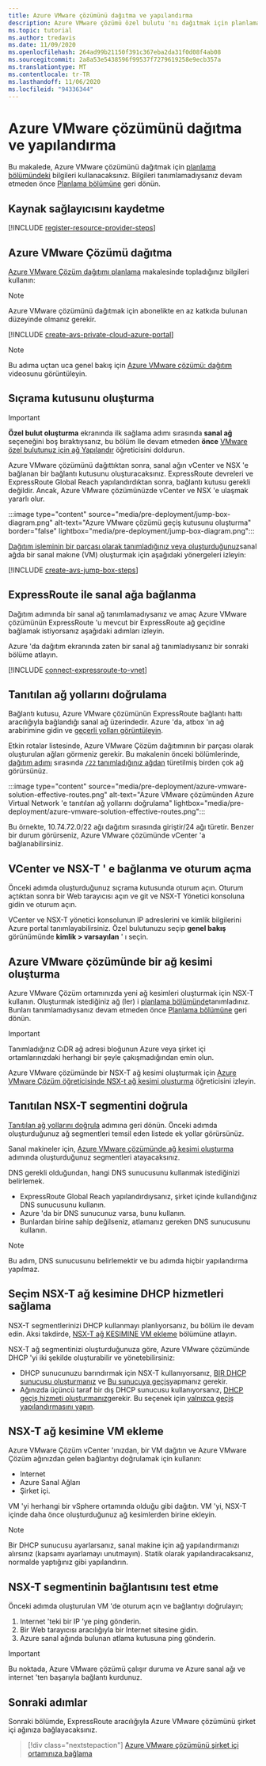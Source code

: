```yaml
---
title: Azure VMware çözümünü dağıtma ve yapılandırma
description: Azure VMware çözümü özel bulutu 'nı dağıtmak için planlama aşamasında toplanan bilgileri nasıl kullanacağınızı öğrenin.
ms.topic: tutorial
ms.author: tredavis
ms.date: 11/09/2020
ms.openlocfilehash: 264ad99b21150f391c367eba2da31f0d08f4ab08
ms.sourcegitcommit: 2a8a53e5438596f99537f7279619258e9ecb357a
ms.translationtype: MT
ms.contentlocale: tr-TR
ms.lasthandoff: 11/06/2020
ms.locfileid: "94336344"
---
```

# <a name="deploy-and-configure-azure-vmware-solution"></a>Azure VMware çözümünü dağıtma ve yapılandırma

Bu makalede, Azure VMware çözümünü dağıtmak için [planlama bölümündeki](production-ready-deployment-steps.md) bilgileri kullanacaksınız. Bilgileri tanımlamadıysanız devam etmeden önce [Planlama bölümüne](production-ready-deployment-steps.md) geri dönün.

## <a name="register-the-resource-provider"></a>Kaynak sağlayıcısını kaydetme

[!INCLUDE [register-resource-provider-steps](includes/register-resource-provider-steps.md)]


## <a name="deploy-azure-vmware-solution"></a>Azure VMware Çözümü dağıtma

[Azure VMware Çözüm dağıtımı planlama](production-ready-deployment-steps.md) makalesinde topladığınız bilgileri kullanın:

>[!NOTE]
>Azure VMware çözümünü dağıtmak için abonelikte en az katkıda bulunan düzeyinde olmanız gerekir.

[!INCLUDE [create-avs-private-cloud-azure-portal](includes/create-private-cloud-azure-portal-steps.md)]

>[!NOTE]
>Bu adıma uçtan uca genel bakış için [Azure VMware çözümü: dağıtım](https://www.youtube.com/embed/1JLB3L2WDWI) videosunu görüntüleyin. 

## <a name="create-the-jump-box"></a>Sıçrama kutusunu oluşturma

>[!IMPORTANT]
>**Özel bulut oluşturma** ekranında ilk sağlama adımı sırasında **sanal ağ** seçeneğini boş bıraktıysanız, bu bölüm Ile devam etmeden **önce** [VMware özel bulutunuz için ağ Yapılandır](tutorial-configure-networking.md) öğreticisini doldurun.  

Azure VMware çözümünü dağıttıktan sonra, sanal ağın vCenter ve NSX 'e bağlanan bir bağlantı kutusunu oluşturacaksınız. ExpressRoute devreleri ve ExpressRoute Global Reach yapılandırdıktan sonra, bağlantı kutusu gerekli değildir.  Ancak, Azure VMware çözümünüzde vCenter ve NSX 'e ulaşmak yararlı olur.  

:::image type="content" source="media/pre-deployment/jump-box-diagram.png" alt-text="Azure VMware çözümü geçiş kutusunu oluşturma" border="false" lightbox="media/pre-deployment/jump-box-diagram.png":::

[Dağıtım işleminin bir parçası olarak tanımladığınız veya oluşturduğunuz](production-ready-deployment-steps.md#azure-virtual-network-to-attach-azure-vmware-solution)sanal ağda bir sanal makıne (VM) oluşturmak için aşağıdaki yönergeleri izleyin: 

[!INCLUDE [create-avs-jump-box-steps](includes/create-jump-box-steps.md)]

## <a name="connect-to-a-virtual-network-with-expressroute"></a>ExpressRoute ile sanal ağa bağlanma

Dağıtım adımında bir sanal ağ tanımlamadıysanız ve amaç Azure VMware çözümünün ExpressRoute 'u mevcut bir ExpressRoute ağ geçidine bağlamak istiyorsanız aşağıdaki adımları izleyin.

Azure 'da dağıtım ekranında zaten bir sanal ağ tanımladıysanız bir sonraki bölüme atlayın.

[!INCLUDE [connect-expressroute-to-vnet](includes/connect-expressroute-vnet.md)]

## <a name="verify-network-routes-advertised"></a>Tanıtılan ağ yollarını doğrulama

Bağlantı kutusu, Azure VMware çözümünün ExpressRoute bağlantı hattı aracılığıyla bağlandığı sanal ağ üzerindedir.  Azure 'da, atbox 'ın ağ arabirimine gidin ve [geçerli yolları görüntüleyin](../virtual-network/manage-route-table.md#view-effective-routes).

Etkin rotalar listesinde, Azure VMware Çözüm dağıtımının bir parçası olarak oluşturulan ağları görmeniz gerekir. Bu makalenin önceki bölümlerinde, [dağıtım adımı](#deploy-azure-vmware-solution) sırasında [ `/22` tanımladığınız ağdan](production-ready-deployment-steps.md#ip-address-segment) türetilmiş birden çok ağ görürsünüz.

:::image type="content" source="media/pre-deployment/azure-vmware-solution-effective-routes.png" alt-text="Azure VMware çözümünden Azure Virtual Network 'e tanıtılan ağ yollarını doğrulama" lightbox="media/pre-deployment/azure-vmware-solution-effective-routes.png":::

Bu örnekte, 10.74.72.0/22 ağı dağıtım sırasında giriştir/24 ağı türetir.  Benzer bir durum görürseniz, Azure VMware çözümünde vCenter 'a bağlanabilirsiniz.

## <a name="connect-and-sign-in-to-vcenter-and-nsx-t"></a>VCenter ve NSX-T ' e bağlanma ve oturum açma

Önceki adımda oluşturduğunuz sıçrama kutusunda oturum açın. Oturum açtıktan sonra bir Web tarayıcısı açın ve git ve NSX-T Yönetici konsoluna gidin ve oturum açın.  

VCenter ve NSX-T yönetici konsolunun IP adreslerini ve kimlik bilgilerini Azure portal tanımlayabilirsiniz.  Özel bulutunuzu seçip **genel bakış** görünümünde **kimlik > varsayılan** ' ı seçin. 

## <a name="create-a-network-segment-on-azure-vmware-solution"></a>Azure VMware çözümünde bir ağ kesimi oluşturma

Azure VMware Çözüm ortamınızda yeni ağ kesimleri oluşturmak için NSX-T kullanın.  Oluşturmak istediğiniz ağ (ler) i [planlama bölümünde](production-ready-deployment-steps.md)tanımladınız.  Bunları tanımlamadıysanız devam etmeden önce [Planlama bölümüne](production-ready-deployment-steps.md) geri dönün.

>[!IMPORTANT]
>Tanımladığınız CıDR ağ adresi bloğunun Azure veya şirket içi ortamlarınızdaki herhangi bir şeyle çakışmadığından emin olun.  

Azure VMware çözümünde bir NSX-T ağ kesimi oluşturmak için [Azure VMware Çözüm öğreticisinde NSX-t ağ kesimi oluşturma](tutorial-nsx-t-network-segment.md) öğreticisini izleyin.

## <a name="verify-advertised-nsx-t-segment"></a>Tanıtılan NSX-T segmentini doğrula

[Tanıtılan ağ yollarını doğrula](#verify-network-routes-advertised) adımına geri dönün. Önceki adımda oluşturduğunuz ağ segmentleri temsil eden listede ek yollar görürsünüz.  

Sanal makineler için, [Azure VMware çözümünde ağ kesimi oluşturma](#create-a-network-segment-on-azure-vmware-solution) adımında oluşturduğunuz segmentleri atayacaksınız.  

DNS gerekli olduğundan, hangi DNS sunucusunu kullanmak istediğinizi belirlemek.  

- ExpressRoute Global Reach yapılandırdıysanız, şirket içinde kullandığınız DNS sunucusunu kullanın.  
- Azure 'da bir DNS sunucunuz varsa, bunu kullanın.  
- Bunlardan birine sahip değilseniz, atlamanız gereken DNS sunucusunu kullanın.

>[!NOTE]
>Bu adım, DNS sunucusunu belirlemektir ve bu adımda hiçbir yapılandırma yapılmaz.

## <a name="optional-provide-dhcp-services-to-nsx-t-network-segment"></a>Seçim NSX-T ağ kesimine DHCP hizmetleri sağlama

NSX-T segmentlerinizi DHCP kullanmayı planlıyorsanız, bu bölüm ile devam edin. Aksi takdirde, [NSX-T ağ KESIMINE VM ekleme](#add-a-vm-on-the-nsx-t-network-segment) bölümüne atlayın.  

NSX-T ağ segmentinizi oluşturduğunuza göre, Azure VMware çözümünde DHCP 'yi iki şekilde oluşturabilir ve yönetebilirsiniz:

* DHCP sunucunuzu barındırmak için NSX-T kullanıyorsanız, [BIR DHCP sunucusu oluşturmanız](manage-dhcp.md#create-a-dhcp-server) ve [Bu sunucuya geçiş](manage-dhcp.md#create-dhcp-relay-service)yapmanız gerekir. 
* Ağınızda üçüncü taraf bir dış DHCP sunucusu kullanıyorsanız, [DHCP geçiş hizmeti oluşturmanız](manage-dhcp.md#create-dhcp-relay-service)gerekir.  Bu seçenek için [yalnızca geçiş yapılandırmasını yapın](manage-dhcp.md#create-dhcp-relay-service).


## <a name="add-a-vm-on-the-nsx-t-network-segment"></a>NSX-T ağ kesimine VM ekleme

Azure VMware Çözüm vCenter 'ınızdan, bir VM dağıtın ve Azure VMware Çözüm ağınızdan gelen bağlantıyı doğrulamak için kullanın:

- Internet
- Azure Sanal Ağları
- Şirket içi.  

VM 'yi herhangi bir vSphere ortamında olduğu gibi dağıtın.  VM 'yi, NSX-T içinde daha önce oluşturduğunuz ağ kesimlerden birine ekleyin.  

>[!NOTE]
>Bir DHCP sunucusu ayarlarsanız, sanal makine için ağ yapılandırmanızı alırsınız (kapsamı ayarlamayı unutmayın).  Statik olarak yapılandıracaksanız, normalde yaptığınız gibi yapılandırın.

## <a name="test-the-nsx-t-segment-connectivity"></a>NSX-T segmentinin bağlantısını test etme

Önceki adımda oluşturulan VM 'de oturum açın ve bağlantıyı doğrulayın;

1. Internet 'teki bir IP 'ye ping gönderin.
2. Bir Web tarayıcısı aracılığıyla bir Internet sitesine gidin.
3. Azure sanal ağında bulunan atlama kutusuna ping gönderin.

>[!IMPORTANT]
>Bu noktada, Azure VMware çözümü çalışır duruma ve Azure sanal ağı ve internet 'ten başarıyla bağlantı kurdunuz.

## <a name="next-steps"></a>Sonraki adımlar

Sonraki bölümde, ExpressRoute aracılığıyla Azure VMware çözümünü şirket içi ağınıza bağlayacaksınız.
> [!div class="nextstepaction"]
> [Azure VMware çözümünü şirket içi ortamınıza bağlama](azure-vmware-solution-on-premises.md)
